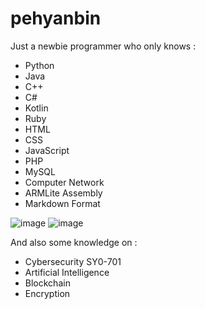 # pehyanbin

Just a newbie programmer who only knows : 

- Python 
- Java
- C++
- C#
- Kotlin
- Ruby
- HTML
- CSS
- JavaScript
- PHP
- MySQL
- Computer Network
- ARMLite Assembly
- Markdown Format

![image](https://github.com/user-attachments/assets/cd684a35-06ff-43ef-9f69-ae0d80b024c6)
![image](https://github.com/user-attachments/assets/1406e49d-2537-477b-859d-b4cfbabc2ac5)




And also some knowledge on : 

- Cybersecurity SY0-701
- Artificial Intelligence
- Blockchain
- Encryption
